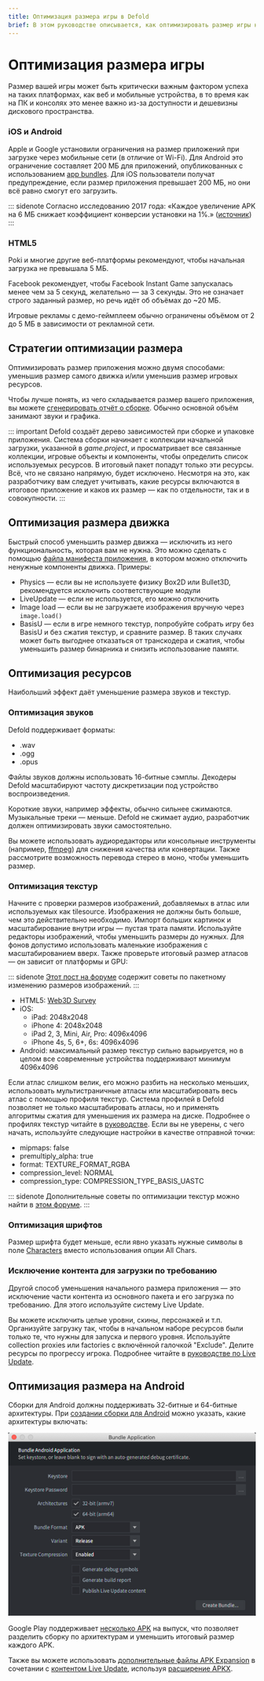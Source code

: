 ```yaml
---
title: Оптимизация размера игры в Defold
brief: В этом руководстве описывается, как оптимизировать размер игры на Defold.
---
```


# Оптимизация размера игры

Размер вашей игры может быть критически важным фактором успеха на таких платформах, как веб и мобильные устройства, в то время как на ПК и консолях это менее важно из-за доступности и дешевизны дискового пространства.

### iOS и Android
Apple и Google установили ограничения на размер приложений при загрузке через мобильные сети (в отличие от Wi-Fi). Для Android это ограничение составляет 200 МБ для приложений, опубликованных с использованием [app bundles](https://developer.android.com/guide/app-bundle#size_restrictions). Для iOS пользователи получат предупреждение, если размер приложения превышает 200 МБ, но они всё равно смогут его загрузить.

::: sidenote
Согласно исследованию 2017 года: «Каждое увеличение APK на 6 МБ снижает коэффициент конверсии установки на 1%.» ([источник](https://medium.com/googleplaydev/shrinking-apks-growing-installs-5d3fcba23ce2))
:::

### HTML5
Poki и многие другие веб-платформы рекомендуют, чтобы начальная загрузка не превышала 5 МБ.

Facebook рекомендует, чтобы Facebook Instant Game запускалась менее чем за 5 секунд, желательно — за 3 секунды. Это не означает строго заданный размер, но речь идёт об объёмах до ~20 МБ.

Игровые рекламы с демо-геймплеем обычно ограничены объёмом от 2 до 5 МБ в зависимости от рекламной сети.

## Стратегии оптимизации размера
Оптимизировать размер приложения можно двумя способами: уменьшив размер самого движка и/или уменьшив размер игровых ресурсов.

Чтобы лучше понять, из чего складывается размер вашего приложения, вы можете [сгенерировать отчёт о сборке](/manuals/bundling/#build-reports). Обычно основной объём занимают звуки и графика.

::: important
Defold создаёт дерево зависимостей при сборке и упаковке приложения. Система сборки начинает с коллекции начальной загрузки, указанной в *game.project*, и просматривает все связанные коллекции, игровые объекты и компоненты, чтобы определить список используемых ресурсов. В итоговый пакет попадут только эти ресурсы. Всё, что не связано напрямую, будет исключено. Несмотря на это, как разработчику вам следует учитывать, какие ресурсы включаются в итоговое приложение и каков их размер — как по отдельности, так и в совокупности.
:::

## Оптимизация размера движка
Быстрый способ уменьшить размер движка — исключить из него функциональность, которая вам не нужна. Это можно сделать с помощью [файла манифеста приложения](https://defold.com/manuals/app-manifest/), в котором можно отключить ненужные компоненты движка. Примеры:

* Physics — если вы не используете физику Box2D или Bullet3D, рекомендуется исключить соответствующие модули
* LiveUpdate — если не используется, его можно отключить
* Image load — если вы не загружаете изображения вручную через `image.load()`
* BasisU — если в игре немного текстур, попробуйте собрать игру без BasisU и без сжатия текстур, и сравните размер. В таких случаях может быть выгоднее отказаться от транскодера и сжатия, чтобы уменьшить размер бинарника и снизить использование памяти.

## Оптимизация ресурсов
Наибольший эффект даёт уменьшение размера звуков и текстур.

### Оптимизация звуков
Defold поддерживает форматы:
* .wav
* .ogg
* .opus

Файлы звуков должны использовать 16-битные сэмплы.
Декодеры Defold масштабируют частоту дискретизации под устройство воспроизведения.

Короткие звуки, например эффекты, обычно сильнее сжимаются. Музыкальные треки — меньше.
Defold не сжимает аудио, разработчик должен оптимизировать звуки самостоятельно.

Вы можете использовать аудиоредакторы или консольные инструменты (например, [ffmpeg](https://ffmpeg.org)) для снижения качества или конвертации. Также рассмотрите возможность перевода стерео в моно, чтобы уменьшить размер.

### Оптимизация текстур
Начните с проверки размеров изображений, добавляемых в атлас или используемых как tilesource. Изображения не должны быть больше, чем это действительно необходимо. Импорт больших картинок и масштабирование внутри игры — пустая трата памяти. Используйте редакторы изображений, чтобы уменьшить размеры до нужных. Для фонов допустимо использовать маленькие изображения с масштабированием вверх. Также проверьте итоговый размер атласов — он зависит от платформы и GPU:

::: sidenote
[Этот пост на форуме](https://forum.defold.com/t/texture-management-in-defold/8921/17?u=britzl) содержит советы по пакетному изменению размеров изображений.
:::

* HTML5: [Web3D Survey](https://web3dsurvey.com/webgl/parameters/MAX_TEXTURE_SIZE)
* iOS:
  * iPad: 2048x2048
  * iPhone 4: 2048x2048
  * iPad 2, 3, Mini, Air, Pro: 4096x4096
  * iPhone 4s, 5, 6+, 6s: 4096x4096
* Android: максимальный размер текстур сильно варьируется, но в целом все современные устройства поддерживают минимум 4096x4096

Если атлас слишком велик, его можно разбить на несколько меньших, использовать мультистраничные атласы или масштабировать весь атлас с помощью профиля текстур. Система профилей в Defold позволяет не только масштабировать атласы, но и применять алгоритмы сжатия для уменьшения их размера на диске. Подробнее о профилях текстур читайте в [руководстве](/manuals/texture-profiles/). Если вы не уверены, с чего начать, используйте следующие настройки в качестве отправной точки:

* mipmaps: false
* premultiply_alpha: true
* format: TEXTURE_FORMAT_RGBA
* compression_level: NORMAL
* compression_type: COMPRESSION_TYPE_BASIS_UASTC

::: sidenote
Дополнительные советы по оптимизации текстур можно найти в [этом форуме](https://forum.defold.com/t/texture-management-in-defold/8921).
:::

### Оптимизация шрифтов
Размер шрифта будет меньше, если явно указать нужные символы в поле [Characters](/manuals/font/#properties) вместо использования опции All Chars.

### Исключение контента для загрузки по требованию
Другой способ уменьшения начального размера приложения — это исключение части контента из основного пакета и его загрузка по требованию. Для этого используйте систему Live Update.

Вы можете исключить целые уровни, скины, персонажей и т.п. Организуйте загрузку так, чтобы в начальном наборе ресурсов были только те, что нужны для запуска и первого уровня. Используйте collection proxies или factories с включённой галочкой "Exclude". Делите ресурсы по прогрессу игрока. Подробнее читайте в [руководстве по Live Update](/manuals/live-update/).

## Оптимизация размера на Android
Сборки для Android должны поддерживать 32-битные и 64-битные архитектуры. При [создании сборки для Android](/manuals/android) можно указать, какие архитектуры включать:

![Подпись Android сборки](images/android/sign_bundle.png)

Google Play поддерживает [несколько APK](https://developer.android.com/google/play/publishing/multiple-apks) на выпуск, что позволяет разделить сборку по архитектурам и уменьшить итоговый размер каждого APK.

Также вы можете использовать [дополнительные файлы APK Expansion](https://developer.android.com/google/play/expansion-files) в сочетании с [контентом Live Update](/manuals/live-update), используя [расширение APKX](https://defold.com/assets/apkx/).
